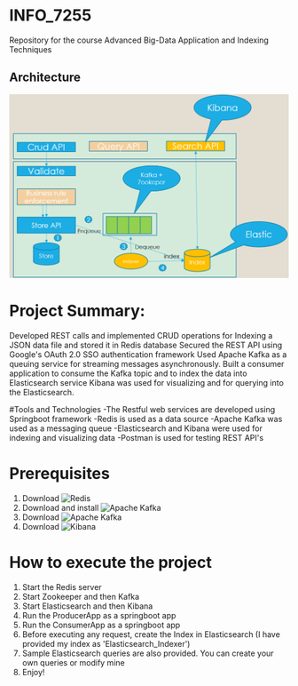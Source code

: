 # INFO_7255
Repository for the course Advanced Big-Data Application and Indexing Techniques

## Architecture
![alt text](https://github.com/ClarenceDSilva/Big-Data-Indexing/blob/master/readme_images/Architecture.PNG)


# Project Summary:
Developed REST calls and implemented CRUD operations for Indexing a JSON data file and stored it in Redis database
Secured the REST API using Google's OAuth 2.0 SSO authentication framework
Used Apache Kafka as a queuing service for streaming messages asynchronously.
Built a consumer application to consume the Kafka topic and to index the data into Elasticsearch service
Kibana was used for visualizing and for querying into the Elasticsearch.

#Tools and Technologies
-The Restful web services are developed using Springboot framework
-Redis is used as a data source
-Apache Kafka was used as a messaging queue
-Elasticsearch and Kibana were used for indexing and visualizing data
-Postman is used for testing REST API's

# Prerequisites
1. Download ![Redis](https://redis.io/download) 
2. Download and install ![Apache Kafka](https://kafka.apache.org/downloads)
3. Download ![Apache Kafka](https://www.elastic.co/downloads/elasticsearch)
4. Download ![Kibana](https://www.elastic.co/downloads/kibana)

# How to execute the project
1. Start the Redis server
2. Start Zookeeper and then Kafka
3. Start Elasticsearch and then Kibana
4. Run the ProducerApp as a springboot app
5. Run the ConsumerApp as a springboot app
6. Before executing any request, create the Index in Elasticsearch (I have provided my index as 'Elasticsearch_Indexer')
7. Sample Elasticsearch queries are also provided. You can create your own queries or modify mine
8. Enjoy!
